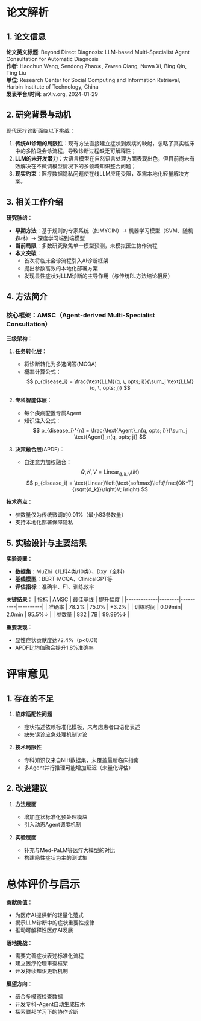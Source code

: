 # 论文解析

## 1. 论文信息
**论文英文标题**: Beyond Direct Diagnosis: LLM-based Multi-Specialist Agent Consultation for Automatic Diagnosis  
**作者**: Haochun Wang, Sendong Zhao∗, Zewen Qiang, Nuwa Xi, Bing Qin, Ting Liu  
**单位**: Research Center for Social Computing and Information Retrieval, Harbin Institute of Technology, China  
**发表平台/时间**: arXiv.org, 2024-01-29  

## 2. 研究背景与动机
现代医疗诊断面临以下挑战：
1. **传统AI诊断的局限性**：现有方法直接建立症状到疾病的映射，忽略了真实临床中的多阶段会诊流程，导致诊断过程缺乏可解释性；
2. **LLM的未开发潜力**：大语言模型在自然语言处理方面表现出色，但目前尚未有效解决在不微调模型情况下的多领域知识整合问题；
3. **现实约束**：医疗数据隐私问题使在线LLM应用受限，亟需本地化轻量解决方案。

## 3. 相关工作介绍
**研究脉络**：
- **早期方法**：基于规则的专家系统（如MYCIN）→ 机器学习模型（SVM、随机森林）→ 深度学习端到端模型
- **当前局限**：多数研究聚焦单一模型预测，未模拟医生协作流程
- **本文突破**：
  - 首次将临床会诊流程引入AI诊断框架
  - 提出参数高效的本地化部署方案
  - 发现显性症状对LLM诊断的主导作用（与传统RL方法结论相反）

## 4. 方法简介
### 核心框架：AMSC（Agent-derived Multi-Specialist Consultation）
**三级架构**：
1. **任务转化层**：
   - 将诊断转化为多选问答(MCQA)
   - 概率计算公式：
     $$ p_{disease_i} = \frac{\text{LLM}(q, \, opts; i)}{\sum_j \text{LLM}(q, \, opts; j)} $$

2. **专科智能体层**：
   - 每个疾病配置专属Agent
   - 知识注入公式：
     $$ p_{disease_i}^{n} = \frac{\text{Agent}_n(q, opts; i)}{\sum_j \text{Agent}_n(q, opts; j)} $$

3. **决策融合层**(APDF)：
   - 自注意力加权融合：
     $$ Q, K, V = \text{Linear}_{q,k,v}(M) $$
     $$ p_{disease_i} = \text{Linear}\left(\text{softmax}\left(\frac{QK^T}{\sqrt{d_k}}\right)V; i\right) $$

**技术亮点**：
- 参数量仅为传统微调的0.01%（最小83参数量）
- 支持本地化部署保障隐私

## 5. 实验设计与主要结果
**实验设置**：
- **数据集**：MuZhi（儿科4类/10类）、Dxy（全科）
- **基线模型**：BERT-MCQA、ClinicalGPT等
- **评估指标**：准确率、F1、训练效率

**关键结果**：
| 指标        | AMSC   | 最佳基线 | 提升幅度 |
|-------------|--------|----------|----------|
| 准确率      | 78.2%  | 75.0%    | +3.2%    |
| 训练时间    | 0.09min| 2.0min   | 95.5%↓   |
| 参数量      | 832    | 7B       | 99.99%↓  |

**重要发现**：
- 显性症状贡献度达72.4%（p<0.01）
- APDF比均值融合提升1.8%准确率

# 评审意见

## 1. 存在的不足
1. **临床适配性问题**
   - 症状描述依赖标准化模板，未考虑患者口语化表述
   - 缺失误诊应急处理机制讨论

2. **技术局限性**
   - 专科知识仅来自NIH数据集，未覆盖最新临床指南
   - 多Agent并行推理可能增加延迟（未量化评估）

## 2. 改进建议
1. **方法层面**
   - 增加症状标准化预处理模块
   - 引入动态Agent调度机制

2. **实验层面**
   - 补充与Med-PaLM等医疗大模型的对比
   - 构建隐性症状为主的测试集

# 总体评价与启示

**贡献价值**：
- 为医疗AI提供新的轻量化范式
- 揭示LLM诊断中的症状重要性规律
- 推动可解释性医疗AI发展

**落地挑战**：
- 需要完善症状表述标准化流程
- 建立医疗伦理审查框架
- 开发持续知识更新机制

**展望方向**：
- 结合多模态检查数据
- 开发专科-Agent自动生成技术
- 探索联邦学习下的协作诊断